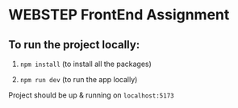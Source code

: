 # WEBSTEP FrontEnd Assignment

## To run the project locally:

1.   ```npm install``` (to install all the packages)

2.   ```npm run dev``` (to run the app locally)

Project should be up & running on ```localhost:5173```